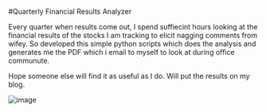 #Quarterly Financial Results Analyzer

Every quarter when results come out, I spend suffiecint hours looking at the financial results of the stocks I am tracking to elicit nagging comments from wifey. So developed this simple python scripts which does the analysis and generates me the PDF which i email to myself to look at during office communute.

Hope someone else will find it as useful as I do. Will put the results on my blog. 


![image](https://github.com/sukhbinder/AutoCapitalizeFortranProgram/blob/master/images/autoCaps.png)
